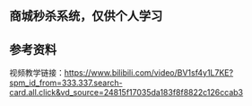 ## 商城秒杀系统，仅供个人学习

## 参考资料
视频教学链接：https://www.bilibili.com/video/BV1sf4y1L7KE?spm_id_from=333.337.search-card.all.click&vd_source=24815f17035da183f8f8822c126ccab3
